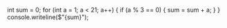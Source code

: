 int sum = 0;
for (int a = 1; a < 21; a++)
{
    if (a % 3 == 0)
    {
        sum = sum + a;
    }
}
console.writeline($"{sum}");